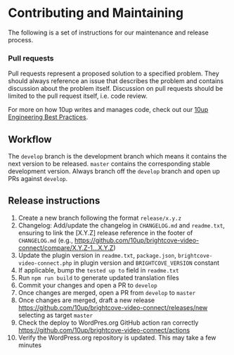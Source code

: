 # Contributing and Maintaining

The following is a set of instructions for our maintenance and release process.

### Pull requests

Pull requests represent a proposed solution to a specified problem.  They should always reference an issue that describes the problem and contains discussion about the problem itself.  Discussion on pull requests should be limited to the pull request itself, i.e. code review.

For more on how 10up writes and manages code, check out our [10up Engineering Best Practices](https://10up.github.io/Engineering-Best-Practices/).

## Workflow

The `develop` branch is the development branch which means it contains the next version to be released. `master` contains the corresponding stable development version. Always branch off the `develop` branch and open up PRs against `develop`.

## Release instructions
1. Create a new branch following the format `release/x.y.z`
2. Changelog: Add/update the changelog in `CHANGELOG.md` and `readme.txt`, ensuring to link the [X.Y.Z] release reference in the footer of `CHANGELOG.md` (e.g., https://github.com/10up/brightcove-video-connect/compare/X.Y.Z-1...X.Y.Z)
3. Update the plugin version in `readme.txt`, `package.json`, `brightcove-video-connect.php` in plugin version and `BRIGHTCOVE_VERSION` constant 
4. If applicable, bump the `tested up to` field in `readme.txt`
5. Run `npm run build` to generate updated translation files
6. Commit your changes and open a PR to `develop`
7. Once changes are merged, open a PR from `develop` to `master`
8. Once changes are merged, draft a new release https://github.com/10up/brightcove-video-connect/releases/new selecting as target `master`
9. Check the deploy to WordPres.org GitHub action ran correctly https://github.com/10up/brightcove-video-connect/actions
10. Verify the WordPress.org repository is updated. This may take a few minutes
